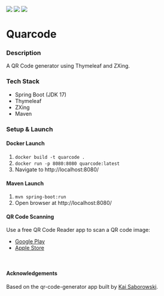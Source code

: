 ![](https://github.com/Lylio/image-repo/blob/master/logos/spring-boot.png?raw=true)
![](https://github.com/Lylio/image-repo/blob/master/logos/thymeleaf.png?raw=true)
![](https://github.com/Lylio/image-repo/blob/master/logos/qrcode.png?raw=true)

# Quarcode

### Description
A QR Code generator using Thymeleaf and ZXing.

### Tech Stack
- Spring Boot (JDK 17)
- Thymeleaf
- ZXing
- Maven

### Setup & Launch

#### Docker Launch
1. `docker build -t quarcode .`
2. `docker run -p 8080:8080 quarcode:latest`
3. Navigate to http://localhost:8080/

#### Maven Launch
1. `mvn spring-boot:run`
2. Open browser at http://localhost:8080/

#### QR Code Scanning
Use a free QR Code Reader app to scan a QR code image:

- [Google Play](https://play.google.com/store/apps/details?id=tw.mobileapp.qrcode.banner)
- [Apple Store](https://apps.apple.com/us/app/qr-code-reader/id1200318119)

<br/>

#### Acknowledgements
Based on the qr-code-generator app built by [Kai Saborowski](https://github.com/ksbrwsk).

